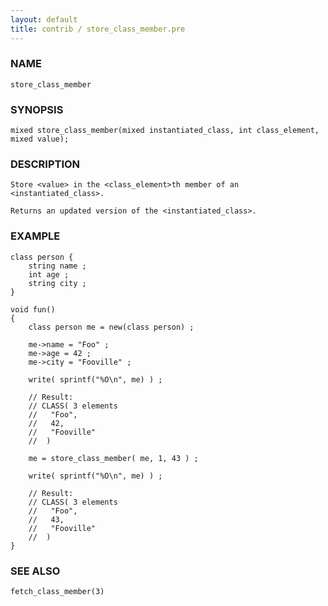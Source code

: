 ```yaml
---
layout: default
title: contrib / store_class_member.pre
---
```


### NAME

    store_class_member

### SYNOPSIS

    mixed store_class_member(mixed instantiated_class, int class_element, mixed value);

### DESCRIPTION

    Store <value> in the <class_element>th member of an <instantiated_class>.

    Returns an updated version of the <instantiated_class>.

### EXAMPLE

    class person {
        string name ;
        int age ;
        string city ;
    }

    void fun()
    {
        class person me = new(class person) ;
        
        me->name = "Foo" ;
        me->age = 42 ;
        me->city = "Fooville" ;

        write( sprintf("%O\n", me) ) ;
        
        // Result:
        // CLASS( 3 elements
        //   "Foo",
        //   42,
        //   "Fooville"
        //  )
        
        me = store_class_member( me, 1, 43 ) ;

        write( sprintf("%O\n", me) ) ;

        // Result:
        // CLASS( 3 elements
        //   "Foo",
        //   43,
        //   "Fooville"
        //  )
    }

### SEE ALSO

    fetch_class_member(3)
